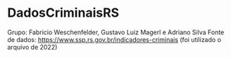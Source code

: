 # DadosCriminaisRS

Grupo: Fabricio Weschenfelder, Gustavo Luiz Magerl e Adriano Silva
Fonte de dados: https://www.ssp.rs.gov.br/indicadores-criminais (foi utilizado o arquivo de 2022)
